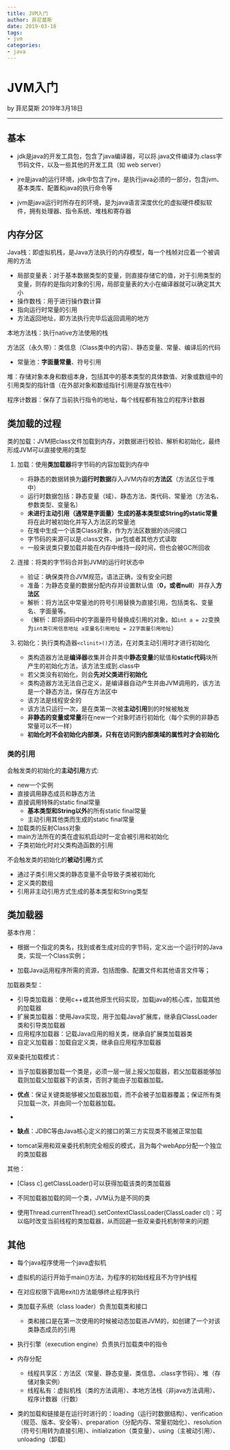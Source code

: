 ```yaml
---
title: JVM入门
author: 菲尼莫斯
date: 2019-03-18
tags:
- jvm
categories:
- java
---
```


# JVM入门

by 菲尼莫斯 2019年3月18日

---

## 基本

* jdk是java的开发工具包，包含了java编译器，可以将.java文件编译为.class字节码文件，以及一些其他的开发工具（如 web server）

* jre是java的运行环境，jdk中包含了jre，是执行java必须的一部分，包含jvm、基本类库、配置和java的执行命令等

* jvm是java运行时所存在的环境，是为java语言深度优化的虚拟硬件模拟软件，拥有处理器、指令系统、堆栈和寄存器

## 内存分区

Java栈：即虚拟机栈，是Java方法执行的内存模型，每一个栈帧对应着一个被调用的方法
* 局部变量表：对于基本数据类型的变量，则直接存储它的值，对于引用类型的变量，则存的是指向对象的引用，局部变量表的大小在编译器就可以确定其大小
* 操作数栈：用于进行操作数计算
* 指向运行时常量的引用
* 方法返回地址，即方法执行完毕后返回调用的地方

本地方法栈：执行native方法使用的栈

方法区（永久带）：类信息（Class类中的内容）、静态变量、常量、编译后的代码
* 常量池：**字面量常量**、符号引用

堆：存储对象本身和数组本身，包括其中的基本类型的具体数值、对象或数组中的引用类型的指针值（在外部对象和数组指针引用是存放在栈中）

程序计数器：保存了当前执行指令的地址，每个线程都有独立的程序计数器

## 类加载的过程

类的加载：JVM把class文件加载到内存，对数据进行校验、解析和初始化，最终形成JVM可以直接使用的类型

1. 加载：使用**类加载器**将字节码的内容加载到内存中
    * 将静态的数据转换为**运行时数据**存入JVM内存的**方法区**（方法区位于堆中）
    * 运行时数据包括：静态变量（域）、静态方法、类代码、常量池（方法名、参数类型、变量名）
    * **未进行主动引用（通常是字面量）生成的基本类型或String的static常量**将在此时被初始化并写入方法区的常量池
    * 在堆中生成一个该类Class对象，作为方法区数据的访问接口
    * 字节码的来源可以是.class文件、jar包或者其他方式读取
    * 一般来说类只要加载并能在内存中维持一段时间，但也会被GC所回收

2. 连接：将类的字节码合并到JVM的运行时状态中
    * 验证：确保类符合JVM规范，语法正确，没有安全问题
    * 准备：为静态变量的数据分配内存并设置默认值（**0，或者null**）并存入**方法区**
    * 解析：将方法区中常量池的符号引用替换为直接引用，包括类名、变量名、字面量等。
    * （解析：即将源码中的字面量符号替换成引用的对象，如`int a = 22`变换为`int类引用信息地址 a变量名引用地址 = 22字面量引用地址`）

3. 初始化：执行类构造器`<clinit>()`方法，在对类主动引用时才进行初始化
   * 类构造器方法是**编译器**收集并合并类中**静态变量**的赋值和**static代码**块所产生的初始化方法，该方法生成到.class中
   * 若父类没有初始化，则会**先对父类进行初始化**
   * 类构造器方法无法自己定义，是编译器自动产生并由JVM调用的，该方法是一个静态方法，保存在方法区中
   * 该方法是线程安全的
   * 该方法只运行一次，是在类第一次被**主动引用**到的时候被触发
   * **非静态的变量或常量**将在new一个对象时进行初始化（每个实例的非静态常量可以不一样）
   * **初始化时不会初始化内部类，只有在访问到内部类域的属性时才会初始化**

### 类的引用

会触发类的初始化的**主动引用**方式:

* new一个实例
* 直接调用静态成员和静态方法
* 直接调用特殊的static final常量
    * **基本类型和String以外**的所有static final常量
    * 主动引用其他类而生成的static final常量
* 加载类的反射Class对象
* main方法所在的类在虚拟机启动时一定会被引用和初始化
* 子类初始化时对父类构造函数的引用

不会触发类的初始化的**被动引用**方式

* 通过子类引用父类的静态变量不会导致子类被初始化
* 定义类的数组
* 引用非主动引用方式生成的基本类型和String类型

## 类加载器

基本作用：

* 根据一个指定的类名，找到或者生成对应的字节码，定义出一个运行时的Java类，实现一个Class实例；

* 加载Java运用程序所需的资源，包括图像、配置文件和其他语言文件等；

加载器类型：

* 引导类加载器：使用c++或其他原生代码实现，加载java的核心库，加载其他的加载器
* 扩展类加载器：使用Java实现，用于加载Java扩展库，继承自ClassLoader类和引导类加载器
* 应用程序加载器：记载Java应用的相关类，继承自扩展类加载器类
* 自定义加载器：加载自定义类，继承自应用程序加载器

双亲委托加载模式：

* 当子加载器要加载一个类是，必须一层一层上报父加载器，若父加载器能够加载则加载父加载器下的该类，否则才能由子加载器加载。

* **优点**：保证关键类能够被父加载器加载，而不会被子加载器覆盖；保证所有类只加载一次，并由同一个加载器加载。
*
* **缺点**：JDBC等由Java核心定义的接口的第三方实现类不能被正常加载

* tomcat采用和双亲委托机制完全相反的模式，且为每个webApp分配一个独立的类加载器

其他：

* [Class c].getClassLoader()可以获得加载该类的类加载器

* 不同加载器加载的同一个类，JVM认为是不同的类

* 使用Thread.currentThread().setContextClassLoader(ClassLoader cl)：可以临时改变当前线程的类加载器，从而回避一些双亲委托机制带来的问题

## 其他

* 每个java程序使用一个java虚拟机

* 虚拟机的运行开始于main()方法，为程序的初始线程且不为守护线程

* 在对应权限下调用exit()方法能够终止程序执行

* 类加载子系统（class loader）负责加载类和接口
    * 类和接口是在第一次使用的时候被动态加载进JVM的，如创建了一个对该类静态成员的引用

* 执行引擎（execution engine）负责执行加载类中的指令

* 内存分配
    * 线程共享区：方法区（常量、静态变量、类信息、.class字节码）、堆（存储对象实例）
    * 线程私有：虚拟机栈（类的方法调用）、本地方法栈（非java方法调用）、程序计数器（行数）

* 类的加载和链接是在运行时进行的：loading（运行时数据结构）、verification（规范、版本、安全等）、preparation（分配内存、常量初始化）、resolution（符号引用转为直接引用）、initialization（类变量）、using（主被动引用）、unloading（卸载）


